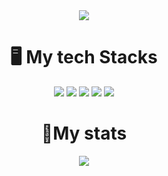 <div align="center">
<img src="https://capsule-render.vercel.app/api?type=cylinder&color=auto&text=Front-End%20Developer&fontAlignY=45&fontSize=40&height=150&desc=Sanghyun0505&descAlignY=70">  
</div>

# <div align="center">🖥️ My tech Stacks
<div align="center">
<img src="https://img.shields.io/badge/c-%2300599C.svg?style=for-the-badge&logo=c&logoColor=white"/></a>
<img src="https://img.shields.io/badge/html5-%23E34F26.svg?style=for-the-badge&logo=html5&logoColor=white"/></a>
<img src="https://img.shields.io/badge/css3-%231572B6.svg?style=for-the-badge&logo=css3&logoColor=white"/></a>
<img src="https://img.shields.io/badge/javascript-%23323330.svg?style=for-the-badge&logo=javascript&logoColor=%23F7DF1E"/></a>
<img src="https://img.shields.io/badge/react-%2320232a.svg?style=for-the-badge&logo=react&logoColor=%2361DAFB"/></a>
</div>
</div>

# <div align="center">👏My stats
<div align="center"><img src="https://github-readme-stats.vercel.app/api?username=Sanghyun0505&show_icons=true&theme=radical"/></a></div>
</div>
